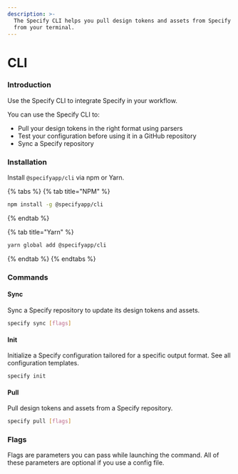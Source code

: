 ```yaml
---
description: >-
  The Specify CLI helps you pull design tokens and assets from Specify right
  from your terminal.
---
```


# CLI

### Introduction

Use the Specify CLI to integrate Specify in your workflow.

You can use the Specify CLI to:

* Pull your design tokens in the right format using parsers
* Test your configuration before using it in a GitHub repository
* Sync a Specify repository

### Installation

Install `@specifyapp/cli` via npm or Yarn.

{% tabs %}
{% tab title="NPM" %}
```bash
npm install -g @specifyapp/cli
```
{% endtab %}

{% tab title="Yarn" %}
```bash
yarn global add @specifyapp/cli
```
{% endtab %}
{% endtabs %}

### Commands

#### Sync

Sync a Specify repository to update its design tokens and assets.

```bash
specify sync [flags]
```

#### Init

Initialize a Specify configuration tailored for a specific output format. See all configuration templates.

```bash
specify init
```

#### Pull

Pull design tokens and assets from a Specify repository. 

```bash
specify pull [flags]
```


### Flags
Flags are parameters you can pass while launching the command. All of these parameters are optional if you use a config file.
